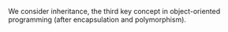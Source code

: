 We consider inheritance, the third key concept in object-oriented 
programming (after encapsulation and polymorphism).
